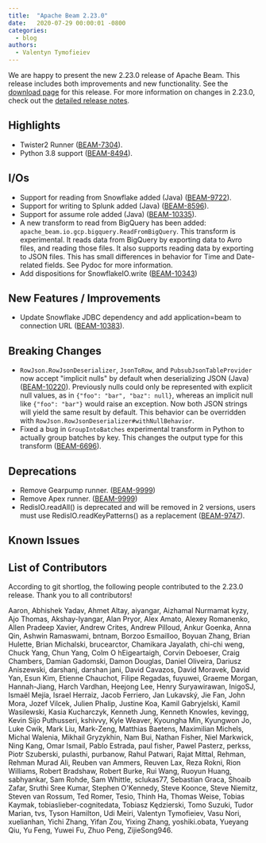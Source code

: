 ```yaml
---
title:  "Apache Beam 2.23.0"
date:   2020-07-29 00:00:01 -0800
categories:
  - blog
authors:
  - Valentyn Tymofieiev
---
```

<!--
Licensed under the Apache License, Version 2.0 (the "License");
you may not use this file except in compliance with the License.
You may obtain a copy of the License at
http://www.apache.org/licenses/LICENSE-2.0
Unless required by applicable law or agreed to in writing, software
distributed under the License is distributed on an "AS IS" BASIS,
WITHOUT WARRANTIES OR CONDITIONS OF ANY KIND, either express or implied.
See the License for the specific language governing permissions and
limitations under the License.
-->
We are happy to present the new 2.23.0 release of Apache Beam. This release includes both improvements and new functionality.
See the [download page](/get-started/downloads/#2230-2020-07-29) for this release.
For more information on changes in 2.23.0, check out the
[detailed release notes](https://issues.apache.org/jira/secure/ReleaseNote.jspa?projectId=12319527&version=12347145).

## Highlights

* Twister2 Runner ([BEAM-7304](https://issues.apache.org/jira/browse/BEAM-7304)).
* Python 3.8 support ([BEAM-8494](https://issues.apache.org/jira/browse/BEAM-8494)).

## I/Os

* Support for reading from Snowflake added (Java) ([BEAM-9722](https://issues.apache.org/jira/browse/BEAM-9722)).
* Support for writing to Splunk added (Java) ([BEAM-8596](https://issues.apache.org/jira/browse/BEAM-8596)).
* Support for assume role added (Java) ([BEAM-10335](https://issues.apache.org/jira/browse/BEAM-10335)).
* A new transform to read from BigQuery has been added: `apache_beam.io.gcp.bigquery.ReadFromBigQuery`. This transform
  is experimental. It reads data from BigQuery by exporting data to Avro files, and reading those files. It also supports
  reading data by exporting to JSON files. This has small differences in behavior for Time and Date-related fields. See
  Pydoc for more information.
* Add dispositions for SnowflakeIO.write ([BEAM-10343](https://issues.apache.org/jira/browse/BEAM-10343))

## New Features / Improvements

* Update Snowflake JDBC dependency and add application=beam to connection URL ([BEAM-10383](https://issues.apache.org/jira/browse/BEAM-10383)).

## Breaking Changes

* `RowJson.RowJsonDeserializer`, `JsonToRow`, and `PubsubJsonTableProvider` now accept "implicit
  nulls" by default when deserializing JSON (Java) ([BEAM-10220](https://issues.apache.org/jira/browse/BEAM-10220)).
  Previously nulls could only be represented with explicit null values, as in
  `{"foo": "bar", "baz": null}`, whereas an implicit null like `{"foo": "bar"}` would raise an
  exception. Now both JSON strings will yield the same result by default. This behavior can be
  overridden with `RowJson.RowJsonDeserializer#withNullBehavior`.
* Fixed a bug in `GroupIntoBatches` experimental transform in Python to actually group batches by key.
  This changes the output type for this transform ([BEAM-6696](https://issues.apache.org/jira/browse/BEAM-6696)).

## Deprecations

* Remove Gearpump runner. ([BEAM-9999](https://issues.apache.org/jira/browse/BEAM-9999))
* Remove Apex runner. ([BEAM-9999](https://issues.apache.org/jira/browse/BEAM-9999))
* RedisIO.readAll() is deprecated and will be removed in 2 versions, users must use RedisIO.readKeyPatterns() as a replacement ([BEAM-9747](https://issues.apache.org/jira/browse/BEAM-9747)).

## Known Issues

## List of Contributors

According to git shortlog, the following people contributed to the 2.23.0 release. Thank you to all contributors!

Aaron, Abhishek Yadav, Ahmet Altay, aiyangar, Aizhamal Nurmamat kyzy, Ajo Thomas, Akshay-Iyangar, Alan Pryor, Alex Amato, Alexey Romanenko, Allen Pradeep Xavier, Andrew Crites, Andrew Pilloud, Ankur Goenka, Anna Qin, Ashwin Ramaswami, bntnam, Borzoo Esmailloo, Boyuan Zhang, Brian Hulette, Brian Michalski, brucearctor, Chamikara Jayalath, chi-chi weng, Chuck Yang, Chun Yang, Colm O hEigeartaigh, Corvin Deboeser, Craig Chambers, Damian Gadomski, Damon Douglas, Daniel Oliveira, Dariusz Aniszewski, darshanj, darshan jani, David Cavazos, David Moravek, David Yan, Esun Kim, Etienne Chauchot, Filipe Regadas, fuyuwei, Graeme Morgan, Hannah-Jiang, Harch Vardhan, Heejong Lee, Henry Suryawirawan, InigoSJ, Ismaël Mejía, Israel Herraiz, Jacob Ferriero, Jan Lukavský, Jie Fan, John Mora, Jozef Vilcek, Julien Phalip, Justine Koa, Kamil Gabryjelski, Kamil Wasilewski, Kasia Kucharczyk, Kenneth Jung, Kenneth Knowles, kevingg, Kevin Sijo Puthusseri, kshivvy, Kyle Weaver, Kyoungha Min, Kyungwon Jo, Luke Cwik, Mark Liu, Mark-Zeng, Matthias Baetens, Maximilian Michels, Michal Walenia, Mikhail Gryzykhin, Nam Bui, Nathan Fisher, Niel Markwick, Ning Kang, Omar Ismail, Pablo Estrada, paul fisher, Pawel Pasterz, perkss, Piotr Szuberski, pulasthi, purbanow, Rahul Patwari, Rajat Mittal, Rehman, Rehman Murad Ali, Reuben van Ammers, Reuven Lax, Reza Rokni, Rion Williams, Robert Bradshaw, Robert Burke, Rui Wang, Ruoyun Huang, sabhyankar, Sam Rohde, Sam Whittle, sclukas77, Sebastian Graca, Shoaib Zafar, Sruthi Sree Kumar, Stephen O'Kennedy, Steve Koonce, Steve Niemitz, Steven van Rossum, Ted Romer, Tesio, Thinh Ha, Thomas Weise, Tobias Kaymak, tobiaslieber-cognitedata, Tobiasz Kędzierski, Tomo Suzuki, Tudor Marian, tvs, Tyson Hamilton, Udi Meiri, Valentyn Tymofieiev, Vasu Nori, xuelianhan, Yichi Zhang, Yifan Zou, Yixing Zhang, yoshiki.obata, Yueyang Qiu, Yu Feng, Yuwei Fu, Zhuo Peng, ZijieSong946.
